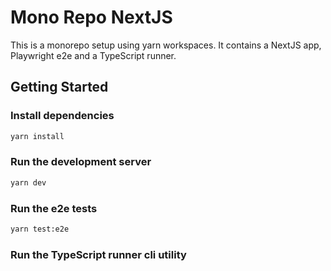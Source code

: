 # Mono Repo NextJS

This is a monorepo setup using yarn workspaces. It contains a NextJS app, Playwright e2e and a TypeScript runner.

## Getting Started

### Install dependencies

```bash
yarn install
```

### Run the development server

```bash
yarn dev
```

### Run the e2e tests

```bash
yarn test:e2e
```

### Run the TypeScript runner cli utility

```bash

```

